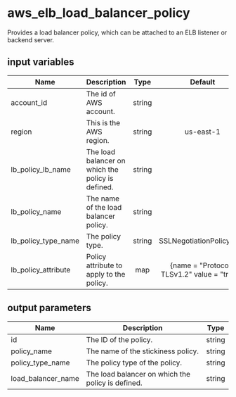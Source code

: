 # aws_elb_load_balancer_policy

Provides a load balancer policy, which can be attached to an ELB listener or backend server.

## input variables

| Name | Description | Type | Default | Required |
|------|-------------|:----:|:-----:|:-----:|
|account_id|The id of AWS account.|string||Yes|
|region|This is the AWS region.|string|us-east-1|Yes|
|lb_policy_lb_name|The load balancer on which the policy is defined.|string||Yes|
|lb_policy_name|The name of the load balancer policy.|string||Yes|
|lb_policy_type_name|The policy type.|string|SSLNegotiationPolicyType|No|
|lb_policy_attribute|Policy attribute to apply to the policy.|map|{name  = "Protocol-TLSv1.2" value = "true" }|No|

## output parameters

| Name | Description | Type |
|------|-------------|:----:|
|id|The ID of the policy.|string|
|policy_name|The name of the stickiness policy.|string|
|policy_type_name|The policy type of the policy.|string|
|load_balancer_name|The load balancer on which the policy is defined.|string|
